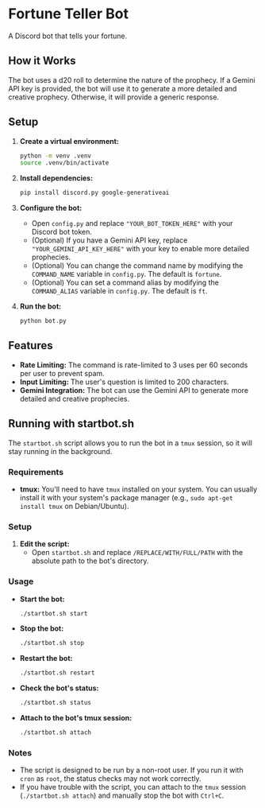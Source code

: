 # Fortune Teller Bot

A Discord bot that tells your fortune.

## How it Works

The bot uses a d20 roll to determine the nature of the prophecy. If a Gemini API key is provided, the bot will use it to generate a more detailed and creative prophecy. Otherwise, it will provide a generic response.

## Setup

1.  **Create a virtual environment:**
    ```bash
    python -m venv .venv
    source .venv/bin/activate
    ```

2.  **Install dependencies:**
    ```bash
    pip install discord.py google-generativeai
    ```

3.  **Configure the bot:**
    - Open `config.py` and replace `"YOUR_BOT_TOKEN_HERE"` with your Discord bot token.
    - (Optional) If you have a Gemini API key, replace `"YOUR_GEMINI_API_KEY_HERE"` with your key to enable more detailed prophecies.
    - (Optional) You can change the command name by modifying the `COMMAND_NAME` variable in `config.py`. The default is `fortune`.
    - (Optional) You can set a command alias by modifying the `COMMAND_ALIAS` variable in `config.py`. The default is `ft`.

4.  **Run the bot:**
    ```bash
    python bot.py
    ```

## Features

- **Rate Limiting:** The command is rate-limited to 3 uses per 60 seconds per user to prevent spam.
- **Input Limiting:** The user's question is limited to 200 characters.
- **Gemini Integration:** The bot can use the Gemini API to generate more detailed and creative prophecies.

## Running with startbot.sh

The `startbot.sh` script allows you to run the bot in a `tmux` session, so it will stay running in the background.

### Requirements

- **tmux:** You'll need to have `tmux` installed on your system. You can usually install it with your system's package manager (e.g., `sudo apt-get install tmux` on Debian/Ubuntu).

### Setup

1.  **Edit the script:**
    - Open `startbot.sh` and replace `/REPLACE/WITH/FULL/PATH` with the absolute path to the bot's directory.

### Usage

-   **Start the bot:**
    ```bash
    ./startbot.sh start
    ```
-   **Stop the bot:**
    ```bash
    ./startbot.sh stop
    ```
-   **Restart the bot:**
    ```bash
    ./startbot.sh restart
    ```
-   **Check the bot's status:**
    ```bash
    ./startbot.sh status
    ```
-   **Attach to the bot's tmux session:**
    ```bash
    ./startbot.sh attach
    ```

### Notes

- The script is designed to be run by a non-root user. If you run it with `cron` as `root`, the status checks may not work correctly.
- If you have trouble with the script, you can attach to the `tmux` session (`./startbot.sh attach`) and manually stop the bot with `Ctrl+C`.

